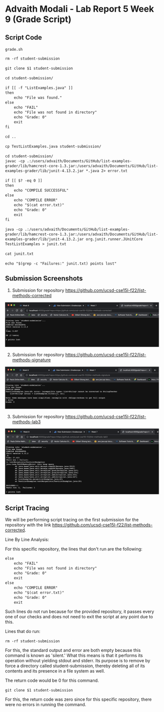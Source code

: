# Advaith Modali - Lab Report 5 Week 9 (Grade Script)

## Script Code

`grade.sh`

```
rm -rf student-submission

git clone $1 student-submission

cd student-submission/

if [[ -f "ListExamples.java" ]] 
then
    echo "File was found."
else 
    echo "FAIL"
    echo "File was not found in directory"
    echo "Grade: 0"
    exit
fi

cd ..

cp TestListExamples.java student-submission/

cd student-submission/
javac -cp .:/users/advaith/Documents/GitHub/list-examples-grader/lib/hamcrest-core-1.3.jar:/users/advaith/Documents/GitHub/list-examples-grader/lib/junit-4.13.2.jar *.java 2> error.txt

if [[ $? -eq 0 ]]
then
    echo "COMPILE SUCCESSFUL"
else
    echo "COMPILE ERROR"
    echo "$(cat error.txt)"
    echo "Grade: 0"
    exit
fi

java -cp .:/users/advaith/Documents/GitHub/list-examples-grader/lib/hamcrest-core-1.3.jar:/users/advaith/Documents/GitHub/list-examples-grader/lib/junit-4.13.2.jar org.junit.runner.JUnitCore TestListExamples > junit.txt

cat junit.txt

echo "$(grep -c "Failures:" junit.txt) points lost"

```

## Submission Screenshots

1. Submission for repository https://github.com/ucsd-cse15l-f22/list-methods-corrected

![Image](submission2.png)


2. Submission for repository https://github.com/ucsd-cse15l-f22/list-methods-signature

![Image](submission1.png)

3. Submission for repository https://github.com/ucsd-cse15l-f22/list-methods-lab3

![Image](submission3.png)


## Script Tracing

We will be performing script tracing on the first submission for the repository with the link https://github.com/ucsd-cse15l-f22/list-methods-corrected.

Line By Line Analysis:

For this specific repository, the lines that don't run are the following:
```
else 
    echo "FAIL"
    echo "File was not found in directory"
    echo "Grade: 0"
    exit
else
    echo "COMPILE ERROR"
    echo "$(cat error.txt)"
    echo "Grade: 0"
    exit
```

Such lines do not run because for the provided repository, it passes every one of our checks and does not need to exit the script at any point due to this. 


Lines that do run: 

`rm -rf student-submission`

For this, the standard output and error are both empty because this command is known as 'silent.' What this means is that it performs its operation without yielding stdout and stderr. Its purpose is to remove by force a directory called student-submission, thereby deleting all of its contents and its presence in a file system as well. 

The return code would be 0 for this command. 

`git clone $1 student-submission`

For this, the return code was zero since for this specific repository, there were no errors in running the command. 




